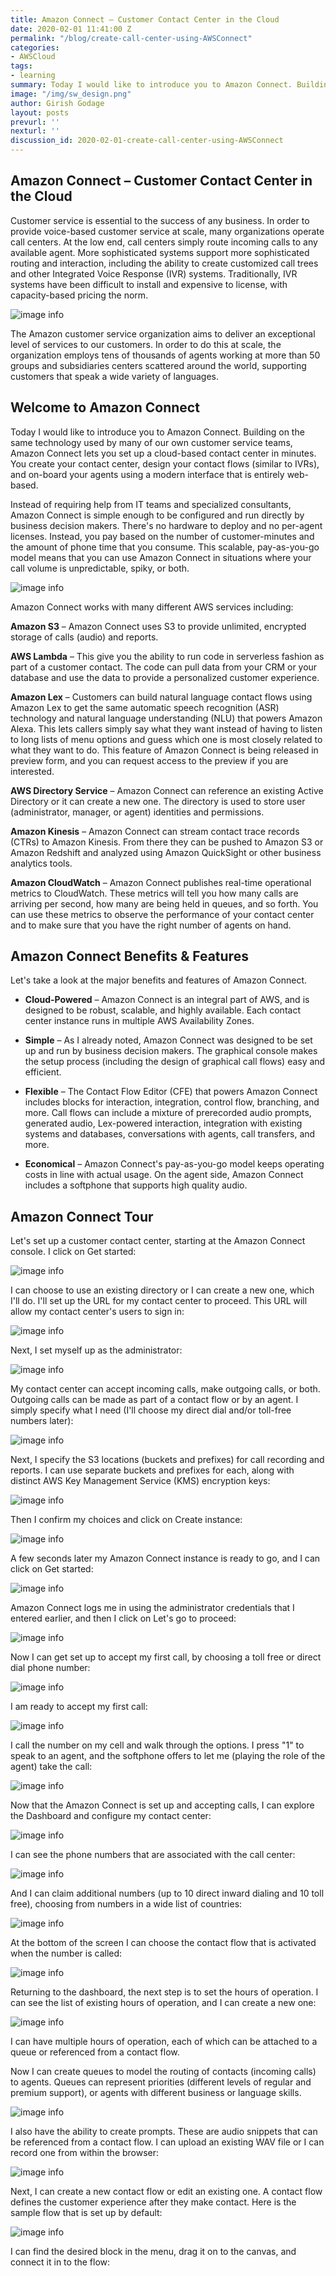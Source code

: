 ```yaml
---
title: Amazon Connect – Customer Contact Center in the Cloud
date: 2020-02-01 11:41:00 Z
permalink: "/blog/create-call-center-using-AWSConnect"
categories:
- AWSCloud
tags:
- learning
summary: Today I would like to introduce you to Amazon Connect. Building on the same technology used by many of our own customer service teams, Amazon Connect lets you set up a cloud-based contact center in minutes. You create your contact center, design your contact flows (similar to IVRs), and on-board your agents using a modern interface that is entirely web-based.
image: "/img/sw_design.png"
author: Girish Godage
layout: posts
prevurl: ''
nexturl: ''
discussion_id: 2020-02-01-create-call-center-using-AWSConnect
---
```


## Amazon Connect – Customer Contact Center in the Cloud

Customer service is essential to the success of any business. In order to provide voice-based customer service at scale, many organizations operate call centers. At the low end, call centers simply route incoming calls to any available agent. More sophisticated systems support more sophisticated routing and interaction, including the ability to create customized call trees and other Integrated Voice Response (IVR) systems. Traditionally, IVR systems have been difficult to install and expensive to license, with capacity-based pricing the norm.


![image info](/img/awscloud/18/call_center_4.png)

The Amazon customer service organization aims to deliver an exceptional level of services to our customers. In order to do this at scale, the organization employs tens of thousands of agents working at more than 50 groups and subsidiaries centers scattered around the world, supporting customers that speak a wide variety of languages.

## Welcome to Amazon Connect

Today I would like to introduce you to Amazon Connect. Building on the same technology used by many of our own customer service teams, Amazon Connect lets you set up a cloud-based contact center in minutes. You create your contact center, design your contact flows (similar to IVRs), and on-board your agents using a modern interface that is entirely web-based.

Instead of requiring help from IT teams and specialized consultants, Amazon Connect is simple enough to be configured and run directly by business decision makers. There's no hardware to deploy and no per-agent licenses. Instead, you pay based on the number of customer-minutes and the amount of phone time that you consume. This scalable, pay-as-you-go model means that you can use Amazon Connect in situations where your call volume is unpredictable, spiky, or both.

![image info](/img/awscloud/18/co_switchboard_2.png)

Amazon Connect works with many different AWS services including:

**Amazon S3** – Amazon Connect uses S3 to provide unlimited, encrypted storage of calls (audio) and reports.

**AWS Lambda** – This give you the ability to run code in serverless fashion as part of a customer contact. The code can pull data from your CRM or your database and use the data to provide a personalized customer experience.

**Amazon Lex** – Customers can build natural language contact flows using Amazon Lex to get the same automatic speech recognition (ASR) technology and natural language understanding (NLU) that powers Amazon Alexa. This lets callers simply say what they want instead of having to listen to long lists of menu options and guess which one is most closely related to what they want to do. This feature of Amazon Connect is being released in preview form, and you can request access to the preview if you are interested.

**AWS Directory Service** – Amazon Connect can reference an existing Active Directory or it can create a new one. The directory is used to store user (administrator, manager, or agent) identities and permissions.

**Amazon Kinesis** – Amazon Connect can stream contact trace records (CTRs) to Amazon Kinesis. From there they can be pushed to Amazon S3 or Amazon Redshift and analyzed using Amazon QuickSight or other business analytics tools.

**Amazon CloudWatch** – Amazon Connect publishes real-time operational metrics to CloudWatch. These metrics will tell you how many calls are arriving per second, how many are being held in queues, and so forth. You can use these metrics to observe the performance of your contact center and to make sure that you have the right number of agents on hand.

## Amazon Connect Benefits & Features
Let's take a look at the major benefits and features of Amazon Connect.

* **Cloud-Powered** – Amazon Connect is an integral part of AWS, and is designed to be robust, scalable, and highly available. Each contact center instance runs in multiple AWS Availability Zones.

* **Simple** – As I already noted, Amazon Connect was designed to be set up and run by business decision makers. The graphical console makes the setup process (including the design of graphical call flows) easy and efficient.

* **Flexible** – The Contact Flow Editor (CFE) that powers Amazon Connect includes blocks for interaction, integration, control flow, branching, and more. Call flows can include a mixture of prerecorded audio prompts, generated audio, Lex-powered interaction, integration with existing systems and databases, conversations with agents, call transfers, and more.

* **Economical** – Amazon Connect's pay-as-you-go model keeps operating costs in line with actual usage. On the agent side, Amazon Connect includes a softphone that supports high quality audio.

## Amazon Connect Tour
Let's set up a customer contact center, starting at the Amazon Connect console. I click on Get started:

![image info](/img/awscloud/18/co_console_splash_1.png)

I can choose to use an existing directory or I can create a new one, which I'll do. I'll set up the URL for my contact center to proceed. This URL will allow my contact center's users to sign in:

![image info](/img/awscloud/18/co_step1_choose_dir_2.png)

Next, I set myself up as the administrator:

![image info](/img/awscloud/18/co_step2_create_admin_2.png)

My contact center can accept incoming calls, make outgoing calls, or both. Outgoing calls can be made as part of a contact flow or by an agent. I simply specify what I need (I'll choose my direct dial and/or toll-free numbers later):

![image info](/img/awscloud/18/co_step3_telephony_1.png)

Next, I specify the S3 locations (buckets and prefixes) for call recording and reports. I can use separate buckets and prefixes for each, along with distinct AWS Key Management Service (KMS) encryption keys:

![image info](/img/awscloud/18/co_step4_storage_2.png)

Then I confirm my choices and click on Create instance:

![image info](/img/awscloud/18/co_review_create_2.png)

A few seconds later my Amazon Connect instance is ready to go, and I can click on Get started:

![image info](/img/awscloud/18/co_success_1.png)

Amazon Connect logs me in using the administrator credentials that I entered earlier, and then I click on Let's go to proceed:

![image info](/img/awscloud/18/co_hello_2.png)

Now I can get set up to accept my first call, by choosing a toll free or direct dial phone number:

![image info](/img/awscloud/18/co_claim_num_2.png)

I am ready to accept my first call:

![image info](/img/awscloud/18/co_softphone_3.png)

I call the number on my cell and walk through the options. I press "1" to speak to an agent, and the softphone offers to let me (playing the role of the agent) take the call:

![image info](/img/awscloud/18/co_softphone_pickup_1.png)

Now that the Amazon Connect is set up and accepting calls, I can explore the Dashboard and configure my contact center:

![image info](/img/awscloud/18/co_dash_1.png)

I can see the phone numbers that are associated with the call center:

![image info](/img/awscloud/18/co_my_phones_1.png)

And I can claim additional numbers (up to 10 direct inward dialing and 10 toll free), choosing from numbers in a wide list of countries:

![image info](/img/awscloud/18/co_claim_num_1.png)

At the bottom of the screen I can choose the contact flow that is activated when the number is called:

![image info](/img/awscloud/18/co_pick_flow_1.png)

Returning to the dashboard, the next step is to set the hours of operation. I can see the list of existing hours of operation, and I can create a new one:

![image info](/img/awscloud/18/co_pick_hours_1.png)

I can have multiple hours of operation, each of which can be attached to a queue or referenced from a contact flow.

Now I can create queues to model the routing of contacts (incoming calls) to agents. Queues can represent priorities (different levels of regular and premium support), or agents with different business or language skills.

![image info](/img/awscloud/18/co_make_queue_1.png)

I also have the ability to create prompts. These are audio snippets that can be referenced from a contact flow. I can upload an existing WAV file or I can record one from within the browser:

![image info](/img/awscloud/18/co_record_prompt_1.png)

Next, I can create a new contact flow or edit an existing one. A contact flow defines the customer experience after they make contact. Here is the sample flow that is set up by default:

![image info](/img/awscloud/18/co_sample_flow_2.png)

I can find the desired block in the menu, drag it on to the canvas, and connect it in to the flow:

